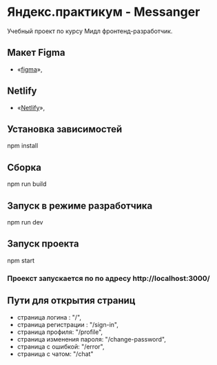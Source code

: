 # Яндекс.практикум - Messanger

Учебный проект по курсу Мидл фронтенд-разработчик.

## Макет Figma

- «[figma](https://www.figma.com/file/OAg5xIVYFPeQWpFLiCgpMi/Messenger?node-id=0%3A1&t=Tp4LRFZvgijWi26m-0)»,

## Netlify

- «[Netlify](https://yandex-messenger.netlify.app)»,

## Установка зависимостей

npm install

## Сборка

npm run build

## Запуск в режиме разработчика

npm run dev

## Запуск проекта

npm start

### Проекст запускается по по адресу http://localhost:3000/

## Пути для открытия страниц

- страница логина : "/",
- страница регистрации : "/sign-in",
- страница профиля: "/profile",
- страница изменения пароля: "/change-password",
- страница с ошибкой: "/error",
- страница с чатом: "/chat"
